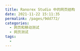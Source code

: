 ```yaml
---
title: Ranorex Studio 中的网页结构
date: 2021-11-22 15:11:35
permalink: /pages/9dd772/
categories:
  - 网页和移动测试
  - 网页测试
tags:
  - 
---
```

